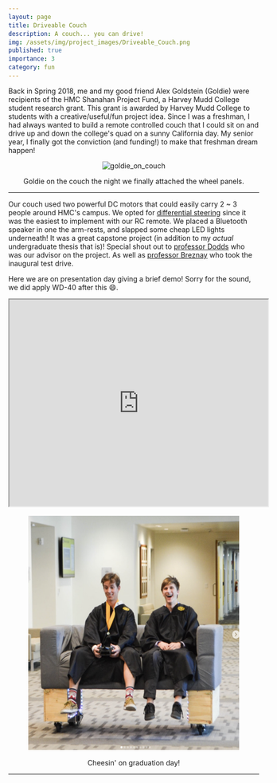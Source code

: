```yaml
---
layout: page
title: Driveable Couch
description: A couch... you can drive!
img: /assets/img/project_images/Driveable_Couch.png
published: true
importance: 3
category: fun
---
```

Back in Spring 2018, me and my good friend Alex Goldstein (Goldie) were recipients of the HMC Shanahan Project Fund, a Harvey Mudd College student research grant. This grant is awarded by Harvey Mudd College to students with a creative/useful/fun project idea. Since I was a freshman, I had always wanted to build a remote controlled couch that I could sit on and drive up and down the college's quad on a sunny California day. My senior year, I finally got the conviction (and funding!) to make that freshman dream happen!

<center>
	<figure>
	<img src="/assets/img/project_images/goldie_on_couch.png" alt="goldie_on_couch" width="400" height="370">
	</figure>
	<figcaption> Goldie on the couch the night we finally attached the wheel panels.
	</figcaption>
</center>
<hr>

Our couch used two powerful DC motors that could easily carry 2 ~ 3 people around HMC's campus. We opted for [differential steering](https://en.wikipedia.org/wiki/Differential_steering) since it was the easiest to implement with our RC remote. We placed a Bluetooth speaker in one the arm-rests, and slapped some cheap LED lights underneath! It was a great capstone project (in addition to my *actual* undergraduate thesis that is)! Special shout out to [professor Dodds](hmc.edu/about/news/experts/zachary-dodds/) who was our advisor on the project. As well as [professor Breznay](https://www.hmc.edu/about/news/experts/nicholas-breznay/) who took the inaugural test drive.

Here we are on presentation day giving a brief demo! Sorry for the sound, we did apply WD-40 after this :smile:.
<center>
<iframe width="520" height="415"
src="https://www.youtube.com/embed/DDZJ17eP7AM?mute=1">
</iframe>
</center>

<center>
	<figure>
	<img src="/assets/img/project_images/Driveable_Couch.png" alt="goldie_on_couch" width="500" height="470">
	</figure>
	<figcaption> Cheesin' on graduation day!
	</figcaption>
</center>
<hr>


